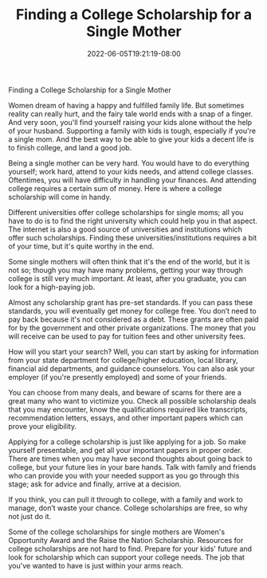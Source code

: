 ﻿---
title: "Finding a College Scholarship for a Single Mother"
date: 2022-06-05T19:21:19-08:00
description: "College Scholarship Tips for Web Success"
featured_image: "/images/College Scholarship.jpg"
tags: ["College Scholarship"]
---

Finding a College Scholarship for a Single Mother


Women dream of having a happy and fulfilled family life. But sometimes reality can really hurt, and the fairy tale world ends with a snap of a finger. And very soon, you'll find yourself raising your kids alone without the help of your husband. Supporting a family with kids is tough, especially if you're a single mom. And the best way to be able to give your kids a decent life is to finish college, and land a good job.

Being a single mother can be very hard. You would have to do everything yourself; work hard, attend to your kids needs, and attend college classes. Oftentimes, you will have difficulty in handling your finances. And attending college requires a certain sum of money. Here is where a college scholarship will come in handy.

Different universities offer college scholarships for single moms; all you have to do is to find the right university which could help you in that aspect. The internet is also a good source of universities and institutions which offer such scholarships. Finding these universities/institutions requires a bit of your time, but it's quite worthy in the end.

Some single mothers will often think that it's the end of the world, but it is not so; though you may have many problems, getting your way through college is still very much important. At least, after you graduate, you can look for a high-paying job.

Almost any scholarship grant has pre-set standards. If you can pass these standards, you will eventually get money for college free. You don’t need to pay back because it's not considered as a debt. These grants are often paid for by the government and other private organizations. The money that you will receive can be used to pay for tuition fees and other university fees.

How will you start your search? Well, you can start by asking for information from your state department for college/higher education, local library, financial aid departments, and guidance counselors. You can also ask your employer (if you're presently employed) and some of your friends.

You can choose from many deals, and beware of scams for there are a great many who want to victimize you. Check all possible scholarship deals that you may encounter, know the qualifications required like transcripts, recommendation letters, essays, and other important papers which can prove your eligibility.

Applying for a college scholarship is just like applying for a job. So make yourself presentable, and get all your important papers in proper order. There are times when you may have second thoughts about going back to college, but your future lies in your bare hands. Talk with family and friends who can provide you with your needed support as you go through this stage; ask for advice and finally, arrive at a decision.

If you think, you can pull it through to college, with a family and work to manage, don’t waste your chance. College scholarships are free, so why not just do it.

Some of the college scholarships for single mothers are Women's Opportunity Award and the Raise the Nation Scholarship. Resources for college scholarships are not hard to find. Prepare for your kids' future and look for scholarship which can support your college needs. The job that you've wanted to have is just within your arms reach.








